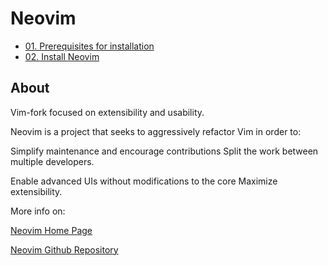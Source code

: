 # Neovim

- [01. Prerequisites for installation](./01.Neovim/01.Prerequisite_for_installation.md)
- [02. Install Neovim](./Neovim/02.Install_neovim.md)


## About

  Vim-fork focused on extensibility and usability.
  
  Neovim is a project that seeks to aggressively refactor Vim in order to:

  Simplify maintenance and encourage contributions
  Split the work between multiple developers.

  Enable advanced UIs without modifications to the core
  Maximize extensibility.
  

  More info on:  

  [Neovim Home Page](https://neovim.io/)

  [Neovim Github Repository](https://github.com/neovim/neovim)